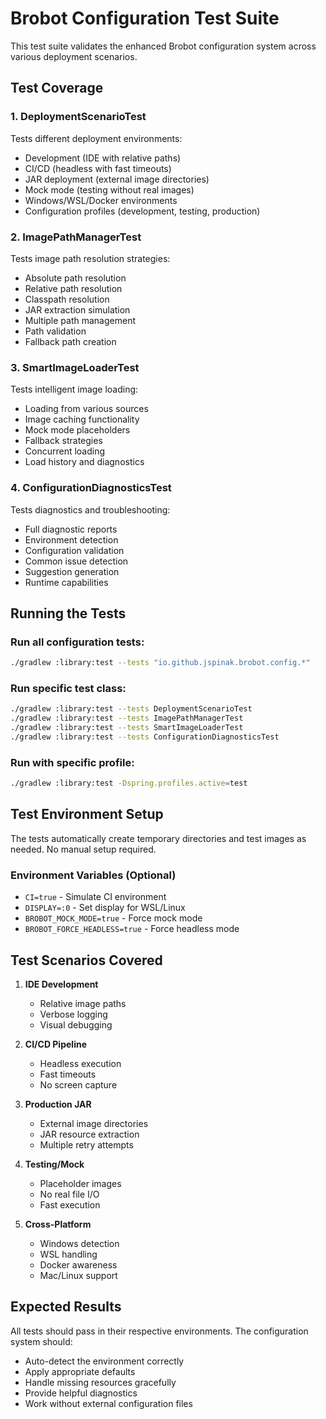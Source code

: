 # Brobot Configuration Test Suite

This test suite validates the enhanced Brobot configuration system across various deployment scenarios.

## Test Coverage

### 1. DeploymentScenarioTest
Tests different deployment environments:
- Development (IDE with relative paths)
- CI/CD (headless with fast timeouts)
- JAR deployment (external image directories)
- Mock mode (testing without real images)
- Windows/WSL/Docker environments
- Configuration profiles (development, testing, production)

### 2. ImagePathManagerTest
Tests image path resolution strategies:
- Absolute path resolution
- Relative path resolution
- Classpath resolution
- JAR extraction simulation
- Multiple path management
- Path validation
- Fallback path creation

### 3. SmartImageLoaderTest
Tests intelligent image loading:
- Loading from various sources
- Image caching functionality
- Mock mode placeholders
- Fallback strategies
- Concurrent loading
- Load history and diagnostics

### 4. ConfigurationDiagnosticsTest
Tests diagnostics and troubleshooting:
- Full diagnostic reports
- Environment detection
- Configuration validation
- Common issue detection
- Suggestion generation
- Runtime capabilities

## Running the Tests

### Run all configuration tests:
```bash
./gradlew :library:test --tests "io.github.jspinak.brobot.config.*"
```

### Run specific test class:
```bash
./gradlew :library:test --tests DeploymentScenarioTest
./gradlew :library:test --tests ImagePathManagerTest
./gradlew :library:test --tests SmartImageLoaderTest
./gradlew :library:test --tests ConfigurationDiagnosticsTest
```

### Run with specific profile:
```bash
./gradlew :library:test -Dspring.profiles.active=test
```

## Test Environment Setup

The tests automatically create temporary directories and test images as needed. No manual setup required.

### Environment Variables (Optional)
- `CI=true` - Simulate CI environment
- `DISPLAY=:0` - Set display for WSL/Linux
- `BROBOT_MOCK_MODE=true` - Force mock mode
- `BROBOT_FORCE_HEADLESS=true` - Force headless mode

## Test Scenarios Covered

1. **IDE Development**
   - Relative image paths
   - Verbose logging
   - Visual debugging

2. **CI/CD Pipeline**
   - Headless execution
   - Fast timeouts
   - No screen capture

3. **Production JAR**
   - External image directories
   - JAR resource extraction
   - Multiple retry attempts

4. **Testing/Mock**
   - Placeholder images
   - No real file I/O
   - Fast execution

5. **Cross-Platform**
   - Windows detection
   - WSL handling
   - Docker awareness
   - Mac/Linux support

## Expected Results

All tests should pass in their respective environments. The configuration system should:
- Auto-detect the environment correctly
- Apply appropriate defaults
- Handle missing resources gracefully
- Provide helpful diagnostics
- Work without external configuration files
